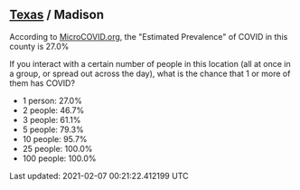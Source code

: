 
## [Texas](/united-states/texas) / Madison

According to [MicroCOVID.org](http://microcovid.org),
the "Estimated Prevalence" of COVID in this county is 27.0%

If you interact with a certain number of people in this location
(all at once in a group, or spread out across the day), what is the chance that
1 or more of them has COVID?

- 1 person: 27.0%
- 2 people: 46.7%
- 3 people: 61.1%
- 5 people: 79.3%
- 10 people: 95.7%
- 25 people: 100.0%
- 100 people: 100.0%

Last updated: 2021-02-07 00:21:22.412199 UTC
